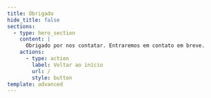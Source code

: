 ```yaml
---
title: Obrigado
hide_title: false
sections:
  - type: hero_section
    content: |
      Obrigado por nos contatar. Entraremos em contato em breve.
    actions:
      - type: action
        label: Voltar ao início
        url: /
        style: button
template: advanced
---
```

